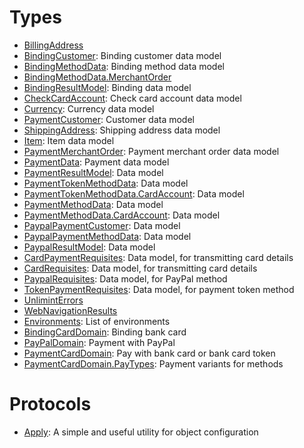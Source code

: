 # Types

  - [BillingAddress](/BillingAddress)
  - [BindingCustomer](/BindingCustomer):
    Binding customer data model
  - [BindingMethodData](/BindingMethodData):
    Binding method data model
  - [BindingMethodData.MerchantOrder](/BindingMethodData_MerchantOrder)
  - [BindingResultModel](/BindingResultModel):
    Binding data model
  - [CheckCardAccount](/CheckCardAccount):
    Check card account data model
  - [Currency](/Currency):
    Currency data model
  - [PaymentCustomer](/PaymentCustomer):
    Customer data model
  - [ShippingAddress](/ShippingAddress):
    Shipping address data model
  - [Item](/Item):
    Item data model
  - [PaymentMerchantOrder](/PaymentMerchantOrder):
    Payment merchant order data model
  - [PaymentData](/PaymentData):
    Payment data model
  - [PaymentResultModel](/PaymentResultModel):
    Data model
  - [PaymentTokenMethodData](/PaymentTokenMethodData):
    Data model
  - [PaymentTokenMethodData.CardAccount](/PaymentTokenMethodData_CardAccount):
    Data model
  - [PaymentMethodData](/PaymentMethodData):
    Data model
  - [PaymentMethodData.CardAccount](/PaymentMethodData_CardAccount):
    Data model
  - [PaypalPaymentCustomer](/PaypalPaymentCustomer):
    Data model
  - [PaypalPaymentMethodData](/PaypalPaymentMethodData):
    Data model
  - [PaypalResultModel](/PaypalResultModel):
    Data model
  - [CardPaymentRequisites](/CardPaymentRequisites):
    Data model, for transmitting card details
  - [CardRequisites](/CardRequisites):
    Data model, for transmitting card details
  - [PaypalRequisites](/PaypalRequisites):
    Data model, for PayPal method
  - [TokenPaymentRequisites](/TokenPaymentRequisites):
    Data model, for payment token method
  - [UnlimintErrors](/UnlimintErrors)
  - [WebNavigationResults](/WebNavigationResults)
  - [Environments](/Environments):
    List of environments
  - [BindingCardDomain](/BindingCardDomain):
    Binding bank card
  - [PayPalDomain](/PayPalDomain):
    Payment with PayPal
  - [PaymentCardDomain](/PaymentCardDomain):
    Pay with bank card or bank card token
  - [PaymentCardDomain.PayTypes](/PaymentCardDomain_PayTypes):
    Payment variants for methods

# Protocols

  - [Apply](/Apply):
    A simple and useful utility for object configuration
